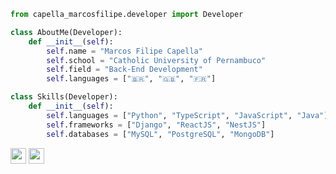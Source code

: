 ```py
from capella_marcosfilipe.developer import Developer

class AboutMe(Developer):
    def __init__(self):
        self.name = "Marcos Filipe Capella"
        self.school = "Catholic University of Pernambuco"
        self.field = "Back-End Development"
        self.languages = ["🇧🇷", "🇬🇧", "🇫🇷"]

class Skills(Developer):
    def __init__(self):
        self.languages = ["Python", "TypeScript", "JavaScript", "Java"]
        self.frameworks = ["Django", "ReactJS", "NestJS"]
        self.databases = ["MySQL", "PostgreSQL", "MongoDB"]
```
<div>
<a href="https://www.linkedin.com/in/capella-marcosfilipe" target="_blank"><img height="25" src="https://img.shields.io/badge/LinkedIn-0077B5?style=for-the-badge&logo=linkedin&logoColor=white" target="_blank"></a>
<a href="https://leetcode.com/capella-marcosfilipe/"><img height="25" src="https://img.shields.io/badge/-LeetCode-FFA116?style=for-the-badge&logo=LeetCode&logoColor=black"></a>
</div>
